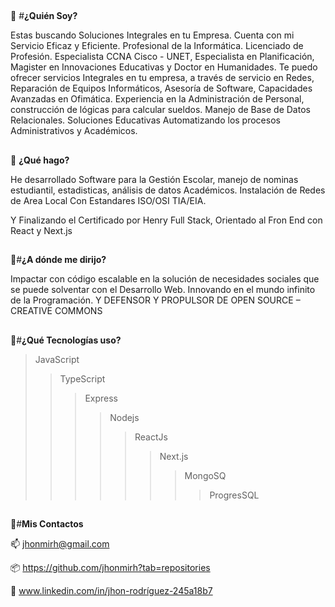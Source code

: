 ##
##
:floppy_disk:	#**¿Quién Soy?**

Estas buscando Soluciones Integrales en tu Empresa. Cuenta con mi Servicio Eficaz y Eficiente.
Profesional de la Informática. Licenciado de Profesión. Especialista CCNA Cisco - UNET, Especialista en Planificación, Magister en Innovaciones Educativas y Doctor en Humanidades.
Te puedo ofrecer servicios Integrales en tu empresa, a través de servicio en Redes, Reparación de Equipos Informáticos, Asesoría de Software, Capacidades Avanzadas en Ofimática.
Experiencia en la Administración de Personal, construcción de lógicas para calcular sueldos. 
Manejo de Base de Datos Relacionales.
Soluciones Educativas Automatizando los procesos Administrativos y Académicos.
##
##
:floppy_disk:	**¿Qué hago?**

He desarrollado Software para la Gestión Escolar, manejo de nominas estudiantil, estadisticas, análisis de datos Académicos. Instalación de Redes de Area Local Con Estandares ISO/OSI TIA/EIA. 

Y Finalizando el Certificado por Henry Full Stack, Orientado al Fron End con React y Next.js
##
##
:floppy_disk:#**¿A dónde me dirijo?**

Impactar con código escalable en la solución de necesidades sociales que se puede solventar con el Desarrollo Web. Innovando en el mundo infinito de la Programación. Y DEFENSOR Y PROPULSOR DE OPEN SOURCE – CREATIVE COMMONS
##
##
:floppy_disk:#**¿Qué Tecnologías uso?**

>	JavaScript
>>	TypeScript
>>>	Express
>>>>	Nodejs
>>>>>	ReactJs
>>>>>>	Next.js
>>>>>>>	MongoSQ
>>>>>>>>	ProgresSQL
##
##
:floppy_disk:#**Mis Contactos**

:mailbox: jhonmirh@gmail.com

:package: https://github.com/jhonmirh?tab=repositories 

:bookmark_tabs: www.linkedin.com/in/jhon-rodríguez-245a18b7
##
##
##
